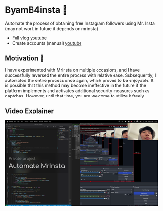 # ByamB4insta 🐧

Automate the process of obtaining free Instagram followers using Mr. Insta (may not work in future it depends on mrinsta)

- Full vlog [youtube](https://youtu.be/WQyZ7So0mrA)
- Create accounts (manual) [youtube](https://youtu.be/_9Hc-cdZ_c8)

## Motivation 🤔

I have experimented with MrInsta on multiple occasions, and I have successfully reversed the entire process with relative ease. Subsequently, I automated the entire process once again, which proved to be enjoyable. It is possible that this method may become ineffective in the future if the platform implements and activates additional security measures such as captchas. However, until that time, you are welcome to utilize it freely.

## Video Explainer

[![thumbnail](https://github.com/ByamB4/byamb4insta/blob/main/assets/thumb.png)](https://youtu.be/9_-SKaQmwuw)

